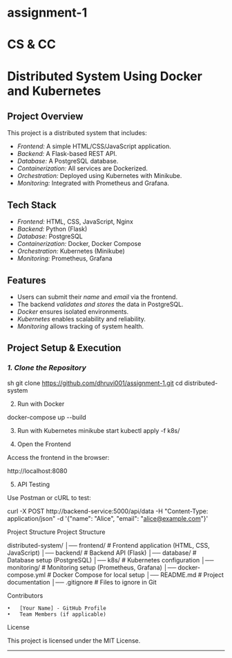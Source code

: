 # assignment-1
# CS & CC

# Distributed System Using Docker and Kubernetes

## Project Overview
This project is a distributed system that includes:
- *Frontend:* A simple HTML/CSS/JavaScript application.
- *Backend:* A Flask-based REST API.
- *Database:* A PostgreSQL database.
- *Containerization:* All services are Dockerized.
- *Orchestration:* Deployed using Kubernetes with Minikube.
- *Monitoring:* Integrated with Prometheus and Grafana.

## Tech Stack
- *Frontend:* HTML, CSS, JavaScript, Nginx
- *Backend:* Python (Flask)
- *Database:* PostgreSQL
- *Containerization:* Docker, Docker Compose
- *Orchestration:* Kubernetes (Minikube)
- *Monitoring:* Prometheus, Grafana
## Features
- Users can submit their *name* and *email* via the frontend.
- The backend *validates and stores* the data in PostgreSQL.
- *Docker* ensures isolated environments.
- *Kubernetes* enables scalability and reliability.
- *Monitoring* allows tracking of system health.

## Project Setup & Execution

### *1. Clone the Repository*
sh
git clone https://github.com/dhruvi001/assignment-1.git
cd distributed-system

2. Run with Docker

docker-compose up --build

3. Run with Kubernetes
minikube start
kubectl apply -f k8s/

4. Open the Frontend

Access the frontend in the browser:

http://localhost:8080

5. API Testing

Use Postman or cURL to test:

curl -X POST http://backend-service:5000/api/data -H "Content-Type: application/json" -d '{"name": "Alice", "email": "alice@example.com"}'

Project Structure
Project Structure

distributed-system/
│── frontend/        # Frontend application (HTML, CSS, JavaScript)
│── backend/         # Backend API (Flask)
│── database/        # Database setup (PostgreSQL)
│── k8s/             # Kubernetes configuration
│── monitoring/      # Monitoring setup (Prometheus, Grafana)
│── docker-compose.yml # Docker Compose for local setup
│── README.md        # Project documentation
│── .gitignore       # Files to ignore in Git

Contributors

	•	[Your Name] - GitHub Profile
	•	Team Members (if applicable)

License

This project is licensed under the MIT License.

---
